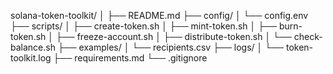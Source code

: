 solana-token-toolkit/
│
├── README.md
├── config/
│   └── config.env
├── scripts/
│   ├── create-token.sh
│   ├── mint-token.sh
│   ├── burn-token.sh
│   ├── freeze-account.sh
│   ├── distribute-token.sh
│   └── check-balance.sh
├── examples/
│   └── recipients.csv
├── logs/
│   └── token-toolkit.log
├── requirements.md
└── .gitignore
